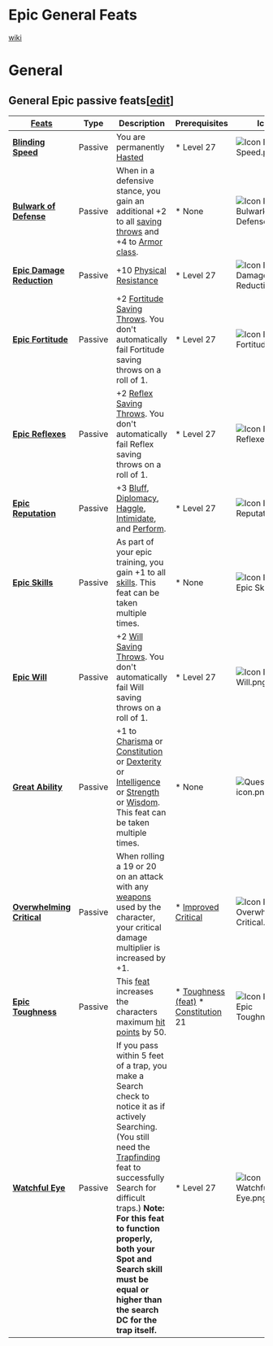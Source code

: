 # Epic General Feats

[wiki](http://ddowiki.com/page/Epic_Feats)

# General

General Epic passive feats[[edit](http://ddowiki.com/edit/Epic_Feats?section=2 "Edit section: General Epic passive feats")]
---------------------------------------------------------------------------------------------------------------------------

| [ ][existingFeat] [Feats][result]                                                                                                             | Type    | Description                                                                                                                                                                                                                                                                                                                                                                                                                       | Prerequisites                                                                                                                                | Icon                                                                                                  |
|-------------------------------------------------------------------------------------------------------|------------------------------------------------------------------------------------------------------------------|---------|-----------------------------------------------------------------------------------------------------------------------------------------------------------------------------------------------------------------------------------------------------------------------------------------------------------------------------------------------------------------------------------------------------------------------------------|----------------------------------------------------------------------------------------------------------------------------------------------|
| **[Blinding Speed](http://ddowiki.com/page/Blinding_Speed "Blinding Speed")**                                    | Passive | You are permanently [Hasted](http://ddowiki.com/page/Haste "Haste")                                                                                                                                                                                                                                                                                                                                                               | * Level 27                                                                                                                                   | ![Icon Blinding Speed.png](/images/Icon_Blinding_Speed.png)                         |
| **[Bulwark of Defense](http://ddowiki.com/page/Bulwark_of_Defense "Bulwark of Defense")**                        | Passive | When in a defensive stance, you gain an additional +2 to all [saving throws](http://ddowiki.com/page/Saving_throw "Saving throw") and +4 to [Armor class](http://ddowiki.com/page/Armor_class "Armor class").                                                                                                                                                                                                                     | * None                                                                                                                                       | ![Icon Feat Bulwark Of Defense.png](/images/Icon_Feat_Bulwark_Of_Defense.png)       |
| **[Epic Damage Reduction](http://ddowiki.com/page/Epic_Damage_Reduction "Epic Damage Reduction")**               | Passive | +10 [Physical Resistance](http://ddowiki.com/page/Physical_Resistance "Physical Resistance")                                                                                                                                                                                                                                                                                                                                      | * Level 27                                                                                                                                   | ![Icon Epic Damage Reduction.png](/images/Icon_Epic_Damage_Reduction.png)           |
| **[Epic Fortitude](http://ddowiki.com/edit/Epic_Fortitude?redlink=1 "Epic Fortitude (page does not exist)")**    | Passive | +2 [Fortitude](http://ddowiki.com/page/Fortitude "Fortitude") [Saving Throws](http://ddowiki.com/page/Saving_Throw "Saving Throw"). You don't automatically fail Fortitude saving throws on a roll of 1.                                                                                                                                                                                                                          | * Level 27                                                                                                                                   | ![Icon Epic Fortitude.png](/images/Icon_Epic_Fortitude.png)                         |
| **[Epic Reflexes](http://ddowiki.com/edit/Epic_Reflexes?redlink=1 "Epic Reflexes (page does not exist)")**       | Passive | +2 [Reflex](http://ddowiki.com/page/Reflex "Reflex") [Saving Throws](http://ddowiki.com/page/Saving_Throw "Saving Throw"). You don't automatically fail Reflex saving throws on a roll of 1.                                                                                                                                                                                                                                      | * Level 27                                                                                                                                   | ![Icon Epic Reflexes.png](/images/Icon_Epic_Reflexes.png)                           |
| **[Epic Reputation](http://ddowiki.com/edit/Epic_Reputation?redlink=1 "Epic Reputation (page does not exist)")** | Passive | +3 [Bluff](http://ddowiki.com/page/Bluff "Bluff"), [Diplomacy](http://ddowiki.com/page/Diplomacy "Diplomacy"), [Haggle](http://ddowiki.com/page/Haggle "Haggle"), [Intimidate](http://ddowiki.com/page/Intimidate "Intimidate"), and [Perform](http://ddowiki.com/page/Perform "Perform").                                                                                                                                        | * Level 27                                                                                                                                   | ![Icon Epic Reputation.png](/images/Icon_Epic_Reputation.png)                       |
| **[Epic Skills](http://ddowiki.com/page/Epic_Skills "Epic Skills")**                                             | Passive | As part of your epic training, you gain +1 to all [skills](http://ddowiki.com/page/Skills "Skills"). This feat can be taken multiple times.                                                                                                                                                                                                                                                                                       | * None                                                                                                                                       | ![Icon Feat Epic Skill.png](/images/Icon_Feat_Epic_Skill.png)                       |
| **[Epic Will](http://ddowiki.com/edit/Epic_Will?redlink=1 "Epic Will (page does not exist)")**                   | Passive | +2 [Will](http://ddowiki.com/page/Will "Will") [Saving Throws](http://ddowiki.com/page/Saving_Throw "Saving Throw"). You don't automatically fail Will saving throws on a roll of 1.                                                                                                                                                                                                                                              | * Level 27                                                                                                                                   | ![Icon Epic Will.png](/images/Icon_Epic_Will.png)                                   |
| **[Great Ability](http://ddowiki.com/page/Great_Ability "Great Ability")**                                       | Passive | +1 to [Charisma](http://ddowiki.com/page/Charisma "Charisma") or [Constitution](http://ddowiki.com/page/Constitution "Constitution") or [Dexterity](http://ddowiki.com/page/Dexterity "Dexterity") or [Intelligence](http://ddowiki.com/page/Intelligence "Intelligence") or [Strength](http://ddowiki.com/page/Strength "Strength") or [Wisdom](http://ddowiki.com/page/Wisdom "Wisdom"). This feat can be taken multiple times. | * None                                                                                                                                       | ![Question icon.png](/images/Question_icon.png)                                     |
| **[Overwhelming Critical](http://ddowiki.com/page/Overwhelming_Critical "Overwhelming Critical")**               | Passive | When rolling a 19 or 20 on an attack with any [weapons](http://ddowiki.com/page/Weapon "Weapon") used by the character, your critical damage multiplier is increased by +1.                                                                                                                                                                                                                                                       | * [Improved Critical](http://ddowiki.com/page/Improved_Critical "Improved Critical")                                                         | ![Icon Feat Overwhelming Critical.png](/images/Icon_Feat_Overwhelming_Critical.png) |
| **[Epic Toughness](http://ddowiki.com/page/Epic_Toughness "Epic Toughness")**                                    | Passive | This [feat](http://ddowiki.com/page/Feat "Feat") increases the characters maximum [hit points](http://ddowiki.com/page/Hit_point "Hit point") by 50.                                                                                                                                                                                                                                                                              | * [Toughness (feat)](http://ddowiki.com/page/Toughness "Toughness") * [Constitution](http://ddowiki.com/page/Constitution "Constitution") 21 | ![Icon Feat Epic Toughness.png](/images/Icon_Feat_Epic_Toughness.png)               |
| **[Watchful Eye](http://ddowiki.com/edit/Watchful_Eye?redlink=1 "Watchful Eye (page does not exist)")**          | Passive | If you pass within 5 feet of a trap, you make a Search check to notice it as if actively Searching. (You still need the [Trapfinding](http://ddowiki.com/page/Trapfinding "Trapfinding") feat to successfully Search for difficult traps.) **Note: For this feat to function properly, both your Spot and Search skill must be equal or higher than the search DC for the trap itself.**                                          | * Level 27                                                                                                                                   | ![Icon Watchful Eye.png](/images/Icon_Watchful_Eye.png)                             |

[existingFeat]: - "c:verify-rows=#feat:verify()"
[_matchStrategy_]: - "c:matchStrategy=KeyMatch"
[result]: - "?=#feat"


